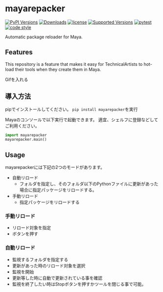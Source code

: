 # mayarepacker  

[![PyPI Versions](https://img.shields.io/pypi/v/mayarepacker.svg)](https://pypi.org/project/mayarepacker)
[![Downloads](https://pepy.tech/badge/mayarepacker)](https://pepy.tech/project/mayarepacker)
[![license](https://img.shields.io/pypi/l/mayarepacker)](https://pypi.org/project/mayarepacker)
[![Supported Versions](https://img.shields.io/pypi/pyversions/mayarepacker.svg)](https://pypi.org/project/mayarepacker)
[![pytest](https://codecov.io/gh/InTack2/mayarepacker/branch/master/graph/badge.svg)](https://codecov.io/gh/InTack2/mayarepacker)
[![code style](https://img.shields.io/badge/code%20style-flake8-000000.svg)](https://pypi.org/-project/flake8/)  

Automatic package reloader for Maya.

## Features
This repository is a feature that makes it easy for TechnicalArtists to hot-load their tools when they create them in Maya.

Gifを入れる

## 導入方法
pipでインストールしてください。
`pip install mayarepacker`を実行

Mayaのコンソールで以下実行で起動できます。
適宜、シェルフに登録などしてご利用ください。
```python
import mayarepacker
mayarepacker.main()
```

## Usage
mayarepackerには下記の2つのモードがあります。
- 自動リロード
  - フォルダを指定し、そのフォルダ以下のPythonファイルに更新があった場合に指定パッケージをリロードする。
- 手動リロード
  - 指定パッケージをリロードする

### 手動リロード
- リロード対象を指定
- ボタンを押す

### 自動リロード
- 監視するフォルダを指定する
- 更新があった時のリロード対象を選択
- 監視を開始
- 更新等した時に自動で更新されている事を確認
- 監視を終了したい時はStopボタンを押すかツールを閉じる事で可能。